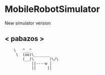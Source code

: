 # MobileRobotSimulator
New simulator version

< pabazos >
 ---------
        \   ^__^
         \  (oo)\_______
            (__)\       )\/\
                ||----w |
                ||     ||
